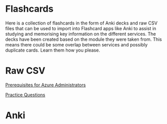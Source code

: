 # Flashcards

Here is a collection of flashcards in the form of Anki decks and raw CSV files that can be used to import into Flashcard apps like Anki to assist in studying and memorising key information on the different services. The decks have been created based on the module they were taken from. This means there could be some overlap between services and possibly duplicate cards. Learn them how you please.

# Raw CSV

[Prerequisites for Azure Administrators](flashcards/prerequisites-for-azure-administrators-flashcards.csv)


[Practice Questions](flashcards/practice-questions.md)

# Anki



